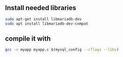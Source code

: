 ## Install needed libraries

```bash
sudo apt-get install libmariadb-dev
sudo apt install libmariadb-dev-compat
```

## compile it with


```bash
gcc -o myapp myapp.c $(mysql_config --cflags --libs)
```